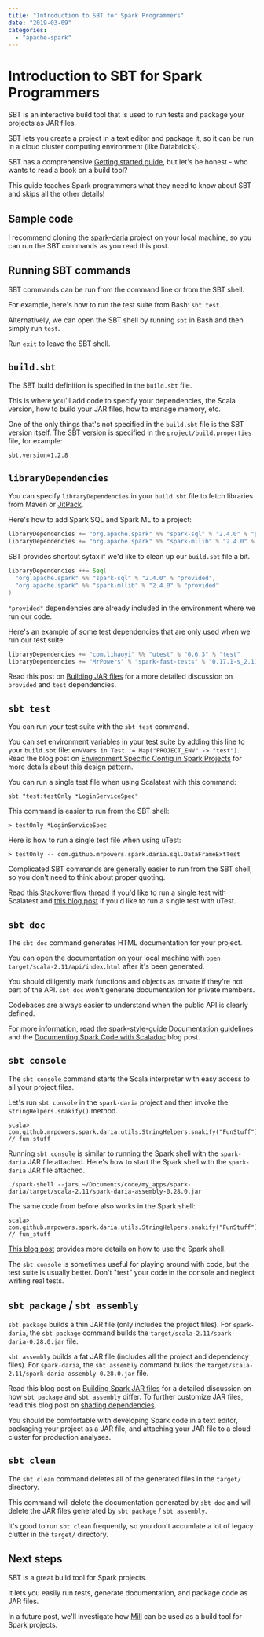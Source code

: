 ```yaml
---
title: "Introduction to SBT for Spark Programmers"
date: "2019-03-09"
categories: 
  - "apache-spark"
---
```


# Introduction to SBT for Spark Programmers

SBT is an interactive build tool that is used to run tests and package your projects as JAR files.

SBT lets you create a project in a text editor and package it, so it can be run in a cloud cluster computing environment (like Databricks).

SBT has a comprehensive [Getting started guide](https://www.scala-sbt.org/1.x/docs/Getting-Started.html), but let's be honest - who wants to read a book on a build tool?

This guide teaches Spark programmers what they need to know about SBT and skips all the other details!

## Sample code

I recommend cloning the [spark-daria](https://github.com/MrPowers/spark-daria) project on your local machine, so you can run the SBT commands as you read this post.

## Running SBT commands

SBT commands can be run from the command line or from the SBT shell.

For example, here's how to run the test suite from Bash: `sbt test`.

Alternatively, we can open the SBT shell by running `sbt` in Bash and then simply run `test`.

Run `exit` to leave the SBT shell.

## `build.sbt`

The SBT build definition is specified in the `build.sbt` file.

This is where you'll add code to specify your dependencies, the Scala version, how to build your JAR files, how to manage memory, etc.

One of the only things that's not specified in the `build.sbt` file is the SBT version itself. The SBT version is specified in the `project/build.properties` file, for example:

```
sbt.version=1.2.8
```

## `libraryDependencies`

You can specify `libraryDependencies` in your `build.sbt` file to fetch libraries from Maven or [JitPack](https://jitpack.io/).

Here's how to add Spark SQL and Spark ML to a project:

```scala
libraryDependencies += "org.apache.spark" %% "spark-sql" % "2.4.0" % "provided"
libraryDependencies += "org.apache.spark" %% "spark-mllib" % "2.4.0" % "provided"
```

SBT provides shortcut sytax if we'd like to clean up our `build.sbt` file a bit.

```scala
libraryDependencies ++= Seq(
  "org.apache.spark" %% "spark-sql" % "2.4.0" % "provided",
  "org.apache.spark" %% "spark-mllib" % "2.4.0" % "provided"
)
```

`"provided"` dependencies are already included in the environment where we run our code.

Here's an example of some test dependencies that are only used when we run our test suite:

```scala
libraryDependencies += "com.lihaoyi" %% "utest" % "0.6.3" % "test"
libraryDependencies += "MrPowers" % "spark-fast-tests" % "0.17.1-s_2.11" % "test"
```

Read this post on [Building JAR files](https://www.mungingdata.com/apache-spark/building-jar-files-with-sbt) for a more detailed discussion on `provided` and `test` dependencies.

## `sbt test`

You can run your test suite with the `sbt test` command.

You can set environment variables in your test suite by adding this line to your `build.sbt` file: `envVars in Test := Map("PROJECT_ENV" -> "test")`. Read the blog post on [Environment Specific Config in Spark Projects](https://www.mungingdata.com/apache-spark/environment-specific-configuration) for more details about this design pattern.

You can run a single test file when using Scalatest with this command:

```
sbt "test:testOnly *LoginServiceSpec"
```

This command is easier to run from the SBT shell:

```
> testOnly *LoginServiceSpec
```

Here is how to run a single test file when using uTest:

```
> testOnly -- com.github.mrpowers.spark.daria.sql.DataFrameExtTest
```

Complicated SBT commands are generally easier to run from the SBT shell, so you don't need to think about proper quoting.

Read [this Stackoverflow thread](https://stackoverflow.com/questions/11159953/scalatest-in-sbt-is-there-a-way-to-run-a-single-test-without-tags) if you'd like to run a single test with Scalatest and [this blog post](https://www.mungingdata.com/apache-spark/testing-with-utest) if you'd like to run a single test with uTest.

## `sbt doc`

The `sbt doc` command generates HTML documentation for your project.

You can open the documentation on your local machine with `open target/scala-2.11/api/index.html` after it's been generated.

You should diligently mark functions and objects as private if they're not part of the API. `sbt doc` won't generate documentation for private members.

Codebases are always easier to understand when the public API is clearly defined.

For more information, read the [spark-style-guide Documentation guidelines](https://github.com/MrPowers/spark-style-guide#documentation) and the [Documenting Spark Code with Scaladoc](https://medium.com/@mrpowers/documenting-spark-code-with-scaladoc-3f71dfe530a2) blog post.

## `sbt console`

The `sbt console` command starts the Scala interpreter with easy access to all your project files.

Let's run `sbt console` in the `spark-daria` project and then invoke the `StringHelpers.snakify()` method.

```
scala> com.github.mrpowers.spark.daria.utils.StringHelpers.snakify("FunStuff") // fun_stuff
```

Running `sbt console` is similar to running the Spark shell with the `spark-daria` JAR file attached. Here's how to start the Spark shell with the `spark-daria` JAR file attached.

```
./spark-shell --jars ~/Documents/code/my_apps/spark-daria/target/scala-2.11/spark-daria-assembly-0.28.0.jar
```

The same code from before also works in the Spark shell:

```
scala> com.github.mrpowers.spark.daria.utils.StringHelpers.snakify("FunStuff") // fun_stuff
```

[This blog post](https://www.mungingdata.com/apache-spark/using-the-console) provides more details on how to use the Spark shell.

The `sbt console` is sometimes useful for playing around with code, but the test suite is usually better. Don't "test" your code in the console and neglect writing real tests.

## `sbt package` / `sbt assembly`

`sbt package` builds a thin JAR file (only includes the project files). For `spark-daria`, the `sbt package` command builds the `target/scala-2.11/spark-daria-0.28.0.jar` file.

`sbt assembly` builds a fat JAR file (includes all the project and dependency files). For `spark-daria`, the `sbt assembly` command builds the `target/scala-2.11/spark-daria-assembly-0.28.0.jar` file.

Read this blog post on [Building Spark JAR files](https://www.mungingdata.com/apache-spark/building-jar-files-with-sbt) for a detailed discussion on how `sbt package` and `sbt assembly` differ. To further customize JAR files, read this blog post on [shading dependencies](https://www.mungingdata.com/apache-spark/shading-dependencies-with-sbt).

You should be comfortable with developing Spark code in a text editor, packaging your project as a JAR file, and attaching your JAR file to a cloud cluster for production analyses.

## `sbt clean`

The `sbt clean` command deletes all of the generated files in the `target/` directory.

This command will delete the documentation generated by `sbt doc` and will delete the JAR files generated by `sbt package` / `sbt assembly`.

It's good to run `sbt clean` frequently, so you don't accumlate a lot of legacy clutter in the `target/` directory.

## Next steps

SBT is a great build tool for Spark projects.

It lets you easily run tests, generate documentation, and package code as JAR files.

In a future post, we'll investigate how [Mill](https://github.com/lihaoyi/mill) can be used as a build tool for Spark projects.
